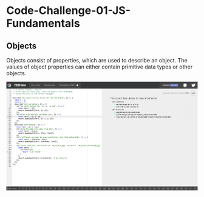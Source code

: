 # Code-Challenge-01-JS-Fundamentals

## Objects

Objects consist of properties, which are used to describe an object. The values of object properties can either contain primitive data types or other objects.

![](ObjectsBasics.png)